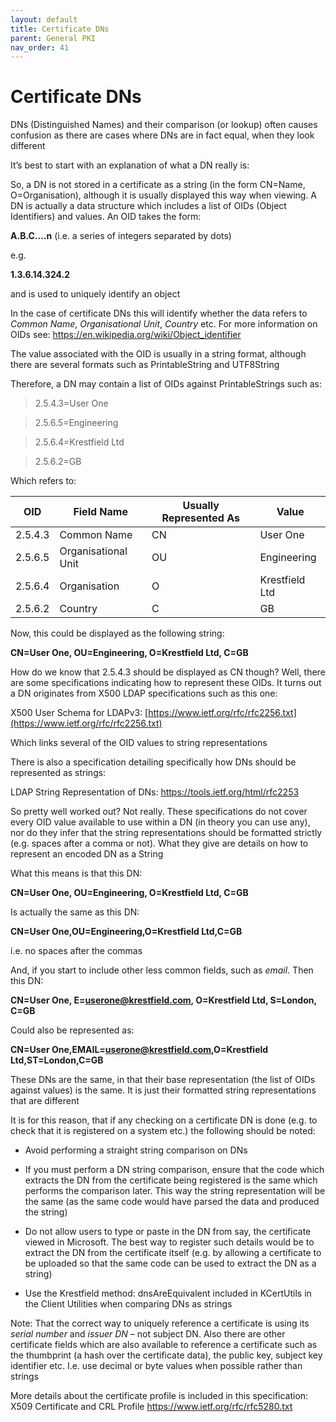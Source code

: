 ```yaml
---
layout: default
title: Certificate DNs
parent: General PKI
nav_order: 41
---
```


# Certificate DNs



DNs (Distinguished Names) and their comparison (or lookup) often causes confusion as there are cases where DNs are in fact equal, when they look different  

It’s best to start with an explanation of what a DN really is:  

So, a DN is not stored in a certificate as a string (in the form CN=Name, O=Organisation), although it is usually displayed this way when viewing. A DN is actually a data structure which includes a list of OIDs (Object Identifiers) and values. An OID takes the form:

  **A.B.C....n**  (i.e. a series of integers separated by dots)

e.g.

  **1.3.6.14.324.2**  

and is used to uniquely identify an object  

In the case of certificate DNs this will identify whether the data refers to *Common Name*, *Organisational Unit*, *Country* etc. For more information on OIDs see: https://en.wikipedia.org/wiki/Object_identifier  

The value associated with the OID is usually in a string format, although there are several formats such as PrintableString and UTF8String  

 Therefore, a DN may contain a list of OIDs against PrintableStrings such as:  

> 2.5.4.3=User One

> 2.5.6.5=Engineering

> 2.5.6.4=Krestfield Ltd

> 2.5.6.2=GB

 Which refers to: 

| **OID** | **Field Name**      | **Usually Represented As** | **Value**      |
| ------- | ------------------- | -------------------------- | -------------- |
| 2.5.4.3 | Common Name         | CN                         | User One       |
| 2.5.6.5 | Organisational Unit | OU                         | Engineering    |
| 2.5.6.4 | Organisation        | O                          | Krestfield Ltd |
| 2.5.6.2 | Country             | C                          | GB             |

 Now, this could be displayed as the following string:

   **CN=User One, OU=Engineering, O=Krestfield Ltd, C=GB**



How do we know that 2.5.4.3 should be displayed as CN though? Well, there are some specifications indicating how to represent these OIDs. It turns out a DN originates from X500 LDAP specifications such as this one:

X500 User Schema for LDAPv3: [https://www.ietf.org/rfc/rfc2256.txt](https://www.ietf.org/rfc/rfc2256.txt)

Which links several of the OID values to string representations



There is also a specification detailing specifically how DNs should be represented as strings:

LDAP String Representation of DNs: [https://tools.ietf.org/html/rfc2253  ](https://tools.ietf.org/html/rfc2253)



So pretty well worked out? Not really. These specifications do not cover every OID value available to use within a DN (in theory you can use any), nor do they infer that the string representations should be formatted strictly (e.g. spaces after a comma or not). What they give are details on how to represent an encoded DN as a String  

What this means is that this DN:

  **CN=User One, OU=Engineering, O=Krestfield Ltd, C=GB**

 Is actually the same as this DN:

  **CN=User One,OU=Engineering,O=Krestfield Ltd,C=GB**

i.e. no spaces after the commas



And, if you start to include other less common fields, such as *email*.  Then this DN:  

  **CN=User One, E=[userone@krestfield.com](mailto:userone@krestfield.com), O=Krestfield Ltd, S=London, C=GB**

Could also be represented as:

  **CN=User One,EMAIL=[userone@krestfield.com](mailto:userone@krestfield.com),O=Krestfield Ltd,ST=London,C=GB**



These DNs are the same, in that their base representation (the list of OIDs against values) is the same. It is just their formatted string representations that are different  

 It is for this reason, that if any checking on a certificate DN is done (e.g. to check that it is registered on a system etc.) the following should be noted:

* Avoid performing a straight string comparison on DNs

* If you must perform a DN string comparison, ensure that the code which extracts the DN from the certificate being registered is the same which performs the comparison later. This way the string representation will be the same (as the same code would have parsed the data and produced the string)

* Do not allow users to type or paste in the DN from say, the certificate viewed in Microsoft. The best way to register such details would be to extract the DN from the certificate itself (e.g. by allowing a certificate to be uploaded so that the same code can be used to extract the DN as a string)

* Use the Krestfield method: dnsAreEquivalent included in KCertUtils in the Client Utilities when comparing DNs as strings

 

Note: That the correct way to uniquely reference a certificate is using its *serial number* and *issuer DN* – not subject DN. Also there are other certificate fields which are also available to reference a certificate such as the thumbprint (a hash over the certificate data), the public key, subject key identifier etc. I.e. use decimal or byte values when possible rather than strings  

More details about the certificate profile is included in this specification: X509 Certificate and CRL Profile https://www.ietf.org/rfc/rfc5280.txt